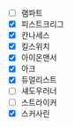 - [ ] 램파트
- [X] 피스트크리그
- [X] 칸나세스
- [X] 킬스위치
- [X] 아이온맨서
- [X] 아크
- [X] 듀얼리스트
- [ ] 섀도우러너
- [ ] 스트라이커
- [X] 스커사린
